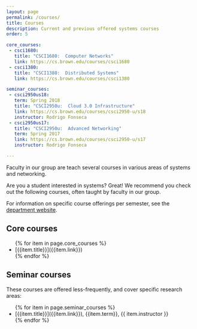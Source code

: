 ```yaml
---
layout: page
permalink: /courses/
title: Courses
description: Current and previous offered systems courses
order: 5

core_courses:
 - csci1680:
   title: "CSCI1680:  Computer Networks"
   link: https://cs.brown.edu/courses/csci1680
 - csci1380:
   title: "CSCI1380:  Distributed Systems"
   link: https://cs.brown.edu/courses/csci1380

seminar_courses:
 - csci2950us18:
   term: Spring 2018
   title: "CSCI2950u:  Cloud 3.0 Infrastructure"
   link: https://cs.brown.edu/courses/csci2950-u/s18
   instructor: Rodrigo Fonseca
 - csci2950us17:
   title: "CSCI2950u:  Advanced Networking"
   term: Spring 2017
   link: https://cs.brown.edu/courses/csci2950-u/s17
   instructor: Rodrigo Fonseca

---
```


Faculty in our group are teach several courses in various areas of
systems and networking.  

Are you a student interested in systems?  Great!  We recommend you
check out the following courses, often taught by faculty in our
group.  

For information on specific course offerings per semester, see the
[department website](http://cs.brown.edu/courses).  
 
## Core courses
<ul>
{% for item in page.core_courses %}
<li markdown="span">[{{item.title}}]({{item.link}})</li>
{% endfor %}
</ul>

## Seminar courses

These courses are offered less-frequently, and cover specific research
areas:
<ul>
{% for item in page.seminar_courses %}
<li markdown="span">[{{item.title}}]({{item.link}}), {{item.term}}, {{ item.instructor }}</li>
{% endfor %}
</ul>
